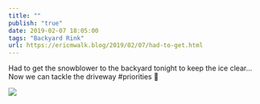 ```yaml
---
title: ""
publish: "true"
date: 2019-02-07 18:05:00
tags: "Backyard Rink"
url: https://ericmwalk.blog/2019/02/07/had-to-get.html
---
```


Had to get the snowblower to the backyard tonight to keep the ice clear... Now we can tackle the driveway  #priorities 🏒

![](https://ericmwalk.blog/uploads/2022/d9a4454edb.jpg)